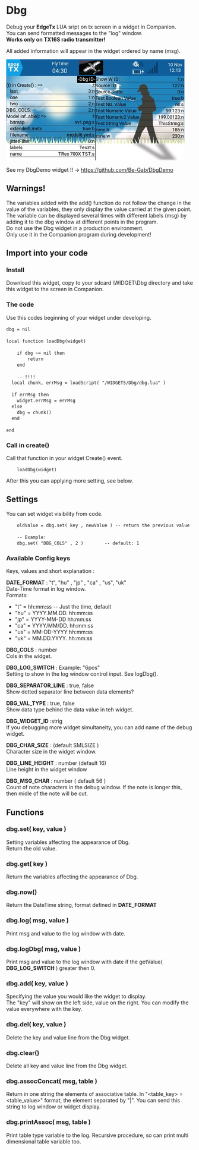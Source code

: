 # Dbg

Debug your __EdgeTx__ LUA sript on tx screen in a widget in Companion.  
You can send formatted messages to the "log" window.  
__Works only on TX16S radio transmitter!__

All added information will appear in the widget ordered by name (msg).

![Image](./widget_screen_example.jpg)


See my DbgDemo widget !! -> https://github.com/Be-Gab/DbgDemo

## Warnings!
The variables added with the add() function do not follow the change in the value of the variables, they only display the value carried at the given point. The variable can be displayed several times with different labels (msg) by adding it to the dbg window at different points in the program.  
Do not use the Dbg widget in a production environment.  
Only use it in the Companion program during development!

## Import into your code
### Install
Download this widget, copy to your sdcard \WIDGET\Dbg directory and take this widget to the screen in Companion.
### The code

Use this codes beginning of your widget under developing.

```
dbg = nil

local function loadDbg(widget)

    if dbg ~= nil then
        return
    end 

    -- !!!!
  local chunk, errMsg = loadScript( "/WIDGETS/Dbg/dbg.lua" )

  if errMsg then
    widget.errMsg = errMsg
  else
    dbg = chunk()
  end

end
```

### Call in create()

Call that function in your widget Create() event.

```
    loadDbg(widget)
```

After this you can applying more setting, see below.

## Settings

You can set widget visibility from code.
```
    oldValue = dbg.set( key , newValue ) -- return the previous value

    -- Example:
    dbg.set( "DBG_COLS" , 2 )        -- default: 1
```

### Available Config keys

Keys, values and short explanation :

__DATE_FORMAT__ : "t", "hu" , "jp" , "ca" , "us", "uk"  
Date-Time format in log window.  
Formats:
- "t" = hh:mm:ss  -- Just the time, default
- "hu" = YYYY.MM.DD. hh:mm:ss
- "jp" = YYYY-MM-DD hh:mm:ss
- "ca" = YYYY/MM/DD. hh:mm:ss
- "us" = MM-DD-YYYY hh:mm:ss
- "uk" = MM.DD.YYYY. hh:mm:ss

__DBG_COLS__ :  number  
Cols in the widget.

__DBG_LOG_SWITCH__ : Example: "6pos"  
Setting to show in the log window control input. See logDbg().

__DBG_SEPARATOR_LINE__ : true, false  
Show dotted separator line between data elements?

__DBG_VAL_TYPE__ : true, false  
Show data type behind the data value in teh widget.

__DBG_WIDGET_ID__ :strig  
If you debugging more widget simultaneity, you can add name of the debug widget.

__DBG_CHAR_SIZE__ : (default SMLSIZE )  
Character size in the widget window.

__DBG_LINE_HEIGHT__ : number (default 16)  
Line height in the widget window

__DBG_MSG_CHAR__ : number ( default 56 )  
Count of note characters in the debug window. If the note is longer this, then midle of the note will be cut.

## Functions
### dbg.set( key, value )
Setting variables affecting the appearance of Dbg.  
Return the old value.
### dbg.get( key ) 
Return the variables affecting the appearance of Dbg.
### dbg.now()
Return the DateTime string, format defined in __DATE_FORMAT__
### dbg.log( msg, value )
Print msg and value to the log window with date.
### dbg.logDbg( msg, value  )  
Print msg and value to the log window with date if the getValue( __DBG_LOG_SWITCH__ ) greater then 0.
### dbg.add( key, value  )
Specifying the value you would like the widget to display.   
The "key"  will show on the left side, value on the right. You can modify the value everywhere with the key.
### dbg.del( key, value  )
Delete the key and value line from the Dbg widget.
### dbg.clear()
Delete all key and value line from the Dbg widget.
### dbg.assocConcat( msg, table  )
Return in one string the elements of associative table.
In "<table_key> = <table_value>" format, the element separated by "|".
You can send this string to log window or widget display.
### dbg.printAssoc( msg, table  )
Print table type variable to the log. Recursive procedure, so can print multi dimensional table variable too.
